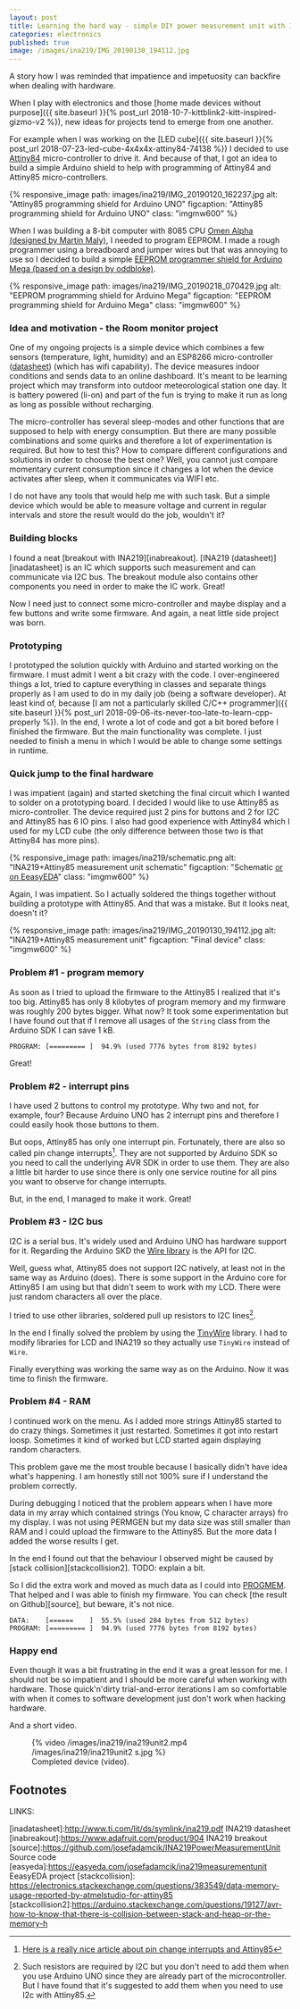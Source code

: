 ```yaml
---
layout: post
title: Learning the hard way - simple DIY power measurement unit with INA219 and ATtiny85
categories: electronics
published: true
image: /images/ina219/IMG_20190130_194112.jpg
---
```


A story how I was reminded that impatience and impetuosity can backfire when dealing with hardware.

<!--more-->
When I play with electronics and those [home made devices without purpose]({{ site.baseurl }}{% post_url 2018-10-7-kittblink2-kitt-inspired-gizmo-v2 %}), new ideas for projects tend to emerge from one another. 

For example when I was working on the [LED cube]({{ site.baseurl }}{% post_url 2018-07-23-led-cube-4x4x4x-attiny84-74138 %}) I decided to use [Attiny84](https://www.microchip.com/wwwproducts/en/ATtiny84) micro-controller to drive it. And because of that, I got an idea to build a simple Arduino shield to help with programming of Attiny84 and Attiny85 micro-controllers. 

{% responsive_image path: images/ina219/IMG_20190120_162237.jpg alt: "Attiny85 programming shield for Arduino UNO" figcaption: "Attiny85 programming shield for Arduino UNO"  class: "imgmw600"  %}

When I was building a 8-bit computer with 8085 CPU [Omen Alpha (designed by Martin Maly)](https://www.hackster.io/adent/omen-alpha-77f86b), I needed to program EEPROM. I made a rough programmer using a breadboard and jumper wires but that was annoying to use so I decided to build a simple [EEPROM programmer shield for Arduino Mega (based on a design by oddbloke)](http://danceswithferrets.org/geekblog/?page_id=903).

{% responsive_image path: images/ina219/IMG_20190218_070429.jpg alt: "EEPROM programming shield for Arduino Mega" figcaption: "EEPROM programming shield for Arduino Mega"  class: "imgmw600" %}

### Idea and motivation - the Room monitor project

One of my ongoing projects is a simple device which combines a few sensors (temperature, light, humidity) and an ESP8266 micro-controller ([datasheet](https://www.espressif.com/sites/default/files/documentation/0a-esp8266ex_datasheet_en.pdf)) (which has wifi capability). The device measures indoor conditions and sends data to an online dashboard. It's meant to be learning project which may transform into outdoor meteorological station one day. It is battery powered (li-on) and part of the fun is trying to make it run as long as long as possible without recharging. 

The micro-controller has several sleep-modes and other functions that are supposed to help with energy consumption. But there are many possible combinations and some quirks and therefore a lot of experimentation is required. But how to test this? How to compare different configurations and solutions in order to choose the best one? Well, you cannot just compare momentary current consumption since it changes a lot when the device activates after sleep, when it communicates via WIFI etc.

I do not have any tools that would help me with such task. But a simple device which would be able to measure voltage and current in regular intervals and store the result would do the job, wouldn't it?

### Building blocks

I found a neat [breakout with INA219][inabreakout]. [INA219 (datasheet)][inadatasheet] is an IC which supports such measurement and can communicate via I2C bus. The breakout module also contains other components you need in order to make the IC work. Great!

Now I need just to connect some micro-controller and maybe display and a few buttons and write some firmware. And again, a neat little side project was born.

### Prototyping

I prototyped the solution quickly with Arduino and started working on the firmware. I must admit I went a bit crazy with the code. I over-engineered things a lot, tried to capture everything in classes and separate things properly as I am used to do in my daily job (being a software developer). At least kind of, because [I am not a particularly skilled C/C++ programmer]({{ site.baseurl }}{% post_url 2018-09-06-its-never-too-late-to-learn-cpp-properly %}). In the end, I wrote a lot of code and got a bit bored before I finished the firmware. But the main functionality was complete. I just needed to finish a menu in which I would be able to change some settings in runtime. 

### Quick jump to the final hardware

I was impatient (again) and started sketching the final circuit which I wanted to solder on a prototyping board. I decided I would like to use Attiny85 as micro-controller. The device required just 2 pins for buttons and 2 for I2C and Attiny85 has 6 IO pins. I also had good experience with Attiny84 which I used for my LCD cube (the only difference between those two is that Attiny84 has more pins).

{% responsive_image path: images/ina219/schematic.png alt: "INA219+Attiny85 measurement unit schematic" figcaption: "Schematic <a href='https://easyeda.com/josefadamcik/ina219measurementunit'>or on EeasyEDA</a>" class: "imgmw600"  %}

Again, I was impatient. So I actually soldered the things together without building a prototype with Attiny85. And that was a mistake. But it looks neat, doesn't it?

{% responsive_image path: images/ina219/IMG_20190130_194112.jpg alt: "INA219+Attiny85 measurement unit" figcaption: "Final device" class: "imgmw600"  %}

### Problem #1 - program memory

As soon as I tried to upload the firmware to the Attiny85 I realized that it's too big. Attiny85 has only 8 kilobytes of program memory and my firmware was roughly 200 bytes bigger. What now? It took some experimentation but I have found out that if I remove all usages of the `String` class from the Arduino SDK I can save 1 kB. 

```
PROGRAM: [========= ]  94.9% (used 7776 bytes from 8192 bytes)
```

Great!

### Problem #2 - interrupt pins

I have used 2 buttons to control my prototype. Why two and not, for example, four? Because Arduino UNO has 2 interrupt pins and therefore I could easily hook those buttons to them. 

But oops, Attiny85 has only one interrupt pin. Fortunately, there are also so called pin change interrupts[^1]. They are not supported by Arduino SDK so you need to call the underlying AVR SDK in order to use them. They are also a little bit harder to use since there is only one service routine for all pins you want to observe for change interrupts. 

But, in the end, I managed to make it work. Great!

### Problem #3 - I2C bus

I2C is a serial bus. It's widely used and Arduino UNO has hardware support for it. Regarding the Arduino SKD the [Wire library](https://www.arduino.cc/en/reference/wire) is the API for I2C. 

Well, guess what, Attiny85 does not support I2C natively, at least not in the same way as Arduino (does). There is some support in the Arduino core for Attiny85 I am using but that didn't seem to work with my LCD. There were just random characters all over the place.

I tried to use other libraries, soldered pull up resistors to I2C lines[^2]. 

In the end I finally solved the problem by using the [TinyWire](https://github.com/adafruit/TinyWireM) library. I had to modify libraries for  LCD and INA219 so they actually use `TinyWire` instead of `Wire`.

Finally everything was working the same way as on the Arduino. Now it was time to finish the firmware.

### Problem #4 - RAM

I continued work on the menu. As I added more strings Attiny85 started to do crazy things. Sometimes it just restarted. Sometimes it got into restart loosp. Sometimes it kind of worked but LCD started again displaying random characters. 

This problem gave me the most trouble because I basically didn't have idea what's happening. I am honestly still not 100% sure if I understand the problem correctly.

During debugging I noticed that the problem appears when I have more data in my array which contained strings (You know, C character arrays) fro my display. I was not using PERMGEN but my data size was still smaller than RAM and I could upload the firmware to the Attiny85. But the more data I added the worse results I get.

In the end I found out that the behaviour I observed might be caused by [stack collision][stackcollision2]. TODO: explain a bit.

So I did the extra work and moved as much data as I could into [PROGMEM](https://www.arduino.cc/reference/en/language/variables/utilities/progmem/). That helped and I was able to finish my firmware. You can check [the result on Github][source], but beware, it's not nice.

```
DATA:    [======    ]  55.5% (used 284 bytes from 512 bytes)
PROGRAM: [========= ]  94.9% (used 7776 bytes from 8192 bytes)
```

### Happy end 

Even though it was a bit frustrating in the end it was a great lesson for me. I should not be so impatient and I should be more careful when working with hardware. Those quick'n'dirty trial-and-error iterations I am so comfortable with when it comes to software development just don't work when hacking hardware.

And a short video.

<figure >
    {% video /images/ina219/ina219unit2.mp4 /images/ina219/ina219unit2 s.jpg %}
    <figcaption>Completed device (video).</figcaption>
</figure>

## Footnotes

[^1]: [Here is a really nice article about pin change interrupts and Attiny85](https://thewanderingengineer.com/2014/08/11/arduino-pin-change-interrupts/)
[^2]: Such resistors are required by I2C but you don't need to add them when you use Arduino UNO since they are already part of the microcontroller. But I have found that it's suggested to add them when you need to use I2c with Attiny85.

LINKS:

[inadatasheet]:http://www.ti.com/lit/ds/symlink/ina219.pdf INA219 datasheet
[inabreakout]:https://www.adafruit.com/product/904 INA219 breakout
[source]:https://github.com/josefadamcik/INA219PowerMeasurementUnit Source code
[easyeda]:https://easyeda.com/josefadamcik/ina219measurementunit EeasyEDA project
[stackcollision]: https://electronics.stackexchange.com/questions/383549/data-memory-usage-reported-by-atmelstudio-for-attiny85
[stackcollision2]:https://arduino.stackexchange.com/questions/19127/avr-how-to-know-that-there-is-collision-between-stack-and-heap-or-the-memory-h


